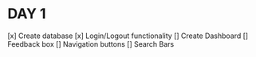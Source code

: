 # DAY 1
[x] Create database
[x] Login/Logout functionality
[] Create Dashboard
    [] Feedback box
    [] Navigation buttons
    [] Search Bars